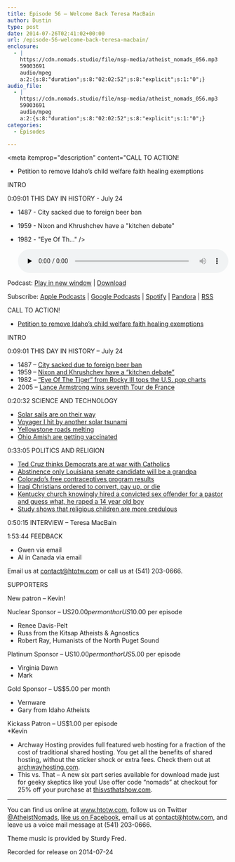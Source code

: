 ```yaml
---
title: Episode 56 – Welcome Back Teresa MacBain
author: Dustin
type: post
date: 2014-07-26T02:41:02+00:00
url: /episode-56-welcome-back-teresa-macbain/
enclosure:
  - |
    https://cdn.nomads.studio/file/nsp-media/atheist_nomads_056.mp3
    59003691
    audio/mpeg
    a:2:{s:8:"duration";s:8:"02:02:52";s:8:"explicit";s:1:"0";}
audio_file:
  - |
    https://cdn.nomads.studio/file/nsp-media/atheist_nomads_056.mp3
    59003691
    audio/mpeg
    a:2:{s:8:"duration";s:8:"02:02:52";s:8:"explicit";s:1:"0";}
categories:
  - Episodes

---
```

<div itemscope itemtype="http://schema.org/AudioObject">
  <meta itemprop="name" content="Episode 56 &#8211; Welcome Back Teresa MacBain" />
  
  <meta itemprop="uploadDate" content="2014-07-25T20:41:02-06:00" />
  
  <meta itemprop="encodingFormat" content="audio/mpeg" />
  
  <meta itemprop="duration" content="PT2H02M52S" />
  
  <meta itemprop="description" content="CALL TO ACTION!

* Petition to remove Idaho’s child welfare faith healing exemptions

INTRO

0:09:01 THIS DAY IN HISTORY - July 24

* 1487 - City sacked due to foreign beer ban
* 1959 - Nixon and Khrushchev have a &quot;kitchen debate&quot;
* 1982 - &quot;Eye Of Th..." />
  
  <meta itemprop="contentUrl" content="https://dts.podtrac.com/redirect.mp3/cdn.nomads.studio/file/nsp-media/atheist_nomads_056.mp3" />
  
  <meta itemprop="contentSize" content="56.3" />
  </p> 
  
  <div class="powerpress_player" id="powerpress_player_8311">
    <audio class="wp-audio-shortcode" id="audio-5182-55" preload="none" style="width: 100%;" controls="controls"><source type="audio/mpeg" src="https://dts.podtrac.com/redirect.mp3/cdn.nomads.studio/file/nsp-media/atheist_nomads_056.mp3?_=55" /><a href="https://dts.podtrac.com/redirect.mp3/cdn.nomads.studio/file/nsp-media/atheist_nomads_056.mp3">https://dts.podtrac.com/redirect.mp3/cdn.nomads.studio/file/nsp-media/atheist_nomads_056.mp3</a></audio>
  </div>
</div>

<p class="powerpress_links powerpress_links_mp3">
  Podcast: <a href="https://dts.podtrac.com/redirect.mp3/cdn.nomads.studio/file/nsp-media/atheist_nomads_056.mp3" class="powerpress_link_pinw" target="_blank" title="Play in new window" onclick="return powerpress_pinw('https://htotw.com/?powerpress_pinw=5182-podcast');" rel="nofollow">Play in new window</a> | <a href="https://dts.podtrac.com/redirect.mp3/cdn.nomads.studio/file/nsp-media/atheist_nomads_056.mp3" class="powerpress_link_d" title="Download" rel="nofollow" download="atheist_nomads_056.mp3">Download</a>
</p>

<p class="powerpress_links powerpress_subscribe_links">
  Subscribe: <a href="https://podcasts.apple.com/us/podcast/humanists-take-on-the-world/id530050098?mt=2&ls=1" class="powerpress_link_subscribe powerpress_link_subscribe_itunes" target="_blank" title="Subscribe on Apple Podcasts" rel="nofollow">Apple Podcasts</a> | <a href="https://www.google.com/podcasts?feed=aHR0cDovL2F0aGVpc3Rub21hZHMubGlic3luLmNvbS9yc3M%3D" class="powerpress_link_subscribe powerpress_link_subscribe_googleplay" target="_blank" title="Subscribe on Google Podcasts" rel="nofollow">Google Podcasts</a> | <a href="https://open.spotify.com/show/3LzK2xZGike6Tc1GEMtMbr?si=LieN9SNuTpq96smuaUsH8A" class="powerpress_link_subscribe powerpress_link_subscribe_spotify" target="_blank" title="Subscribe on Spotify" rel="nofollow">Spotify</a> | <a href="https://www.pandora.com/podcast/atheist-nomads/PC:10122?corr=62071012&part=ug" class="powerpress_link_subscribe powerpress_link_subscribe_pandora" target="_blank" title="Subscribe on Pandora" rel="nofollow">Pandora</a> | <a href="https://htotw.com/feed/podcast/" class="powerpress_link_subscribe powerpress_link_subscribe_rss" target="_blank" title="Subscribe via RSS" rel="nofollow">RSS</a>
</p>

CALL TO ACTION!

* <a href="http://www.change.org/petitions/idaho-governor-butch-otter-idaho-senator-jim-risch-idaho-senator-mike-crapo-remove-religious-shield-laws-that-prevent-prosecution-of-child-abuse-due-to-medical-neglect-by-faith-healing-parents" target="_blank" rel="noopener">Petition to remove Idaho’s child welfare faith healing exemptions</a>

INTRO

0:09:01 THIS DAY IN HISTORY &#8211; July 24

* 1487 &#8211; <a href="http://en.wikipedia.org/wiki/July_24" target="_blank" rel="noopener">City sacked due to foreign beer ban</a>  
* 1959 &#8211; <a href="http://www.history.com/this-day-in-history/nixon-and-khrushchev-have-a-kitchen-debate" target="_blank" rel="noopener">Nixon and Khrushchev have a &#8220;kitchen debate&#8221;</a>  
* 1982 &#8211; <a href="http://www.history.com/this-day-in-history/quoteye-of-the-tigerquot-from-rocky-iii-tops-the-us-pop-charts" target="_blank" rel="noopener">&#8220;Eye Of The Tiger&#8221; from Rocky III tops the U.S. pop charts</a>  
* 2005 &#8211; <a href="http://www.history.com/this-day-in-history/lance-armstrong-wins-seventh-tour-de-france" target="_blank" rel="noopener">Lance Armstrong wins seventh Tour de France</a>

0:20:32 SCIENCE AND TECHNOLOGY

* <a href="http://www.scientificamerican.com/article/lightsail-solar-sailing-launch-date/" target="_blank" rel="noopener">Solar sails are on their way</a>  
* <a href="http://www.cnet.com/news/nasas-voyager-hit-by-third-solar-tsunami/" target="_blank" rel="noopener">Voyager I hit by another solar tsunami</a>  
* <a href="http://www.rawstory.com/rs/2014/07/14/parts-of-yellowstone-national-park-closed-after-massive-supervolcano-beneath-it-melts-roads/" target="_blank" rel="noopener">Yellowstone roads melting</a>  
* <a href="http://www.pbs.org/newshour/rundown/ohio-amish-reconsider-vaccines-amid-largest-measles-outbreak-u-s-history/" target="_blank" rel="noopener">Ohio Amish are getting vaccinated</a>

0:33:05 POLITICS AND RELIGION

* <a href="http://www.rawstory.com/rs/2014/07/17/ted-cruz-democrats-declare-war-on-catholic-church-with-contraception-faith-fines/" target="_blank" rel="noopener">Ted Cruz thinks Democrats are at war with Catholics </a>  
* <a href="http://politicalticker.blogs.cnn.com/2014/07/03/louisianas-bill-cassidy-says-teen-daughter-pregnant-report-says/" target="_blank" rel="noopener">Abstinence only Louisiana senate candidate will be a grandpa</a>  
* <a href="http://www.allvoices.com/contributed-news/17491948-colorado-provided-free-birth-control-for-five-years-and-the-results-were-remarkable" target="_blank" rel="noopener">Colorado’s free contraceptives program results</a>  
* <a href="http://www.aljazeera.com/news/middleeast/2014/07/iraq-christians-told-convert-face-death-2014718111040982432.html" target="_blank" rel="noopener">Iraqi Christians ordered to convert, pay up, or die</a>  
* <a href="http://www.rawstory.com/rs/2014/07/09/ky-boy-raped-by-pastor-church-had-hired-because-god-forgave-past-sex-crimes-police/" target="_blank" rel="noopener">Kentucky church knowingly hired a convicted sex offender for a pastor and guess what, he raped a 14 year old boy</a>  
* <a href="http://www.rawstory.com/rs/2014/07/18/researchers-children-exposed-to-religion-have-difficulty-distinguishing-fact-from-fiction/" target="_blank" rel="noopener">Study shows that religious children are more credulous</a>

0:50:15 INTERVIEW &#8211; Teresa MacBain

1:53:44 FEEDBACK

* Gwen via email  
* Al in Canada via email

Email us at contact@htotw.com or call us at (541) 203-0666.

SUPPORTERS

New patron &#8211; Kevin!

Nuclear Sponsor &#8211; US$20.00 per month or US$10.00 per episode  
* Renee Davis-Pelt  
* Russ from the Kitsap Atheists & Agnostics  
* Robert Ray, Humanists of the North Puget Sound

Platinum Sponsor – US$10.00 per month or US$5.00 per episode  
* Virginia Dawn  
* Mark

Gold Sponsor – US$5.00 per month  
* Vernware  
* Gary from Idaho Atheists

Kickass Patron &#8211; US$1.00 per episode  
*Kevin

* Archway Hosting provides full featured web hosting for a fraction of the cost of traditional shared hosting. You get all the benefits of shared hosting, without the sticker shock or extra fees. Check them out at <a href="http://archwayhosting.com/" target="_blank" rel="noopener">archwayhosting.com</a>.  
* This vs. That &#8211; A new six part series available for download made just for geeky skeptics like you! Use offer code &#8220;nomads&#8221; at checkout for 25% off your purchase at <a href="http://www.thisvsthatshow.com/" target="_blank" rel="noopener">thisvsthatshow.com</a>.

<hr width="500" />

You can find us online at <a href="https://www.htotw.com/" target="_blank" rel="noopener">www.htotw.com</a>, follow us on Twitter <a href="https://twitter.com/AtheistNomads" target="_blank" rel="noopener">@AtheistNomads</a>, <a href="https://htotw.com/facebook" target="_blank" rel="noopener">like us on Facebook</a>, email us at <contact@htotw.com>, and leave us a voice mail message at (541) 203-0666.

Theme music is provided by Sturdy Fred.

Recorded for release on 2014-07-24
